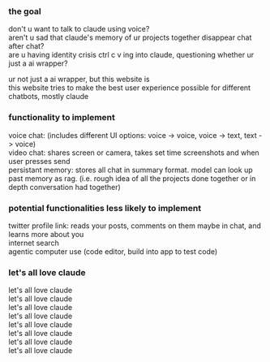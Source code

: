 ### the goal  
don't u want to talk to claude using voice?  
aren't u sad that claude's memory of ur projects together disappear chat after chat?  
are u having identity crisis ctrl c v ing into claude, questioning whether ur just a ai wrapper?  

ur not just a ai wrapper, but this website is  
this website tries to make the best user experience possible for different chatbots, mostly claude  

### functionality to implement  
voice chat: (includes different UI options: voice -> voice, voice -> text, text -> voice)  
video chat: shares screen or camera, takes set time screenshots and when user presses send  
persistant memory: stores all chat in summary format. model can look up past memory as rag. (i.e. rough idea of all the projects done together or in depth conversation had together)  


### potential functionalities less likely to implement  
twitter profile link: reads your posts, comments on them maybe in chat, and learns more about you  
internet search  
agentic computer use  (code editor, build into app to test code)  

### let's all love claude  
let's all love claude  
let's all love claude  
let's all love claude  
let's all love claude  
let's all love claude  
let's all love claude  
let's all love claude  
let's all love claude  
